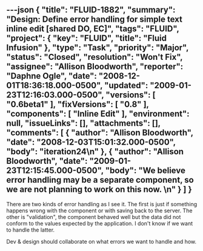 ---json
{
  "title": "FLUID-1882",
  "summary": "Design:  Define error handling for simple text inline edit [shared DO, EC]",
  "tags": "FLUID",
  "project": {
    "key": "FLUID",
    "title": "Fluid Infusion"
  },
  "type": "Task",
  "priority": "Major",
  "status": "Closed",
  "resolution": "Won't Fix",
  "assignee": "Allison Bloodworth",
  "reporter": "Daphne Ogle",
  "date": "2008-12-01T18:36:18.000-0500",
  "updated": "2009-01-23T12:16:03.000-0500",
  "versions": [
    "0.6beta1"
  ],
  "fixVersions": [
    "0.8"
  ],
  "components": [
    "Inline Edit"
  ],
  "environment": null,
  "issueLinks": [],
  "attachments": [],
  "comments": [
    {
      "author": "Allison Bloodworth",
      "date": "2008-12-03T15:01:32.000-0500",
      "body": "iteration24\n"
    },
    {
      "author": "Allison Bloodworth",
      "date": "2009-01-23T12:15:45.000-0500",
      "body": "We believe error handling may be a separate component, so we are not planning to work on this now.&#x20;\n"
    }
  ]
}
---
There are two kinds of error handling as I see it. The first is just if something happens wrong with the component or with saving back to the server. The other is "validation", the component behaved well but the data did not conform to the values expected by the application. I don't know if we want to handle the latter.

Dev & design should collaborate on what errors we want to handle and how.

        
